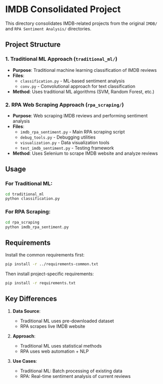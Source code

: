 # IMDB Consolidated Project

This directory consolidates IMDB-related projects from the original `IMDB/` and `RPA Sentiment Analysis/` directories.

## Project Structure

### 1. Traditional ML Approach (`traditional_ml/`)
- **Purpose**: Traditional machine learning classification of IMDB reviews
- **Files**: 
  - `classification.py` - ML-based sentiment analysis
  - `conv.py` - Convolutional approach for text classification
- **Method**: Uses traditional ML algorithms (SVM, Random Forest, etc.)

### 2. RPA Web Scraping Approach (`rpa_scraping/`)
- **Purpose**: Web scraping IMDB reviews and performing sentiment analysis
- **Files**:
  - `imdb_rpa_sentiment.py` - Main RPA scraping script
  - `debug_tools.py` - Debugging utilities
  - `visualization.py` - Data visualization tools
  - `test_imdb_sentiment.py` - Testing framework
- **Method**: Uses Selenium to scrape IMDB website and analyze reviews

## Usage

### For Traditional ML:
```bash
cd traditional_ml
python classification.py
```

### For RPA Scraping:
```bash
cd rpa_scraping
python imdb_rpa_sentiment.py
```

## Requirements
Install the common requirements first:
```bash
pip install -r ../requirements-common.txt
```

Then install project-specific requirements:
```bash
pip install -r requirements.txt
```

## Key Differences

1. **Data Source**: 
   - Traditional ML uses pre-downloaded dataset
   - RPA scrapes live IMDB website

2. **Approach**:
   - Traditional ML uses statistical methods
   - RPA uses web automation + NLP

3. **Use Cases**:
   - Traditional ML: Batch processing of existing data
   - RPA: Real-time sentiment analysis of current reviews 